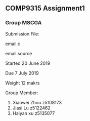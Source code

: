 ## COMP9315 Assignment1

### Group MSCGA

Submission File:

email.c

email.source

Started 20 June 2019

Due 7 July 2019

Weight 12 makrs

Group Member:
1. Xiaowei Zhou z5108173
2. Jiasi Lu z5122462
3. Haiyan xu z5135077
